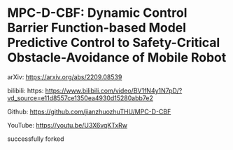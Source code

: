 # MPC-D-CBF: Dynamic Control Barrier Function-based Model Predictive Control to Safety-Critical Obstacle-Avoidance of Mobile Robot

arXiv: https://arxiv.org/abs/2209.08539

bilibili: https: https://www.bilibili.com/video/BV1fN4y1N7pD/?vd_source=e11d8557ce1350ea4930d15280abb7e2

Github: https://github.com/jianzhuozhuTHU/MPC-D-CBF

YouTube: https://youtu.be/U3X6vqKTxRw

successfully forked

